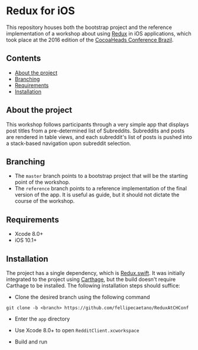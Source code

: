 # Redux for iOS

This repository houses both the bootstrap project and the reference implementation of a workshop about using [Redux](http://reduxjs.org) in iOS applications, which took place at the 2016 edition of the [CocoaHeads Conference Brazil](http://cocoaheadsconference.com.br).

## Contents

- [About the project](#about-the-project)
- [Branching](#branching)
- [Requirements](#requirements)
- [Installation](#installation)

## About the project

This workshop follows participants through a very simple app that displays post titles from a pre-determined list of Subreddits. Subreddits and posts are rendered in table views, and each subreddit's list of posts is pushed into a stack-based navigation upon subreddit selection.

## Branching

- The `master` branch points to a bootstrap project that will be the starting point of the workshop.
- The `reference` branch points to a reference implementation of the final version of the app. It is useful as guide, but it should not dictate the course of the workshop.

## Requirements

- Xcode 8.0+
- iOS 10.1+

## Installation

The project has a single dependency, which is [Redux.swift](https://github.com/fellipecaetano/Redux.swift). It was initially integrated to the project using [Carthage](https://github.com/Carthage/Carthage), but the build doesn't require Carthage to be installed. The following installation steps should suffice:

- Clone the desired branch using the following command
```shell
git clone -b <branch> https://github.com/fellipecaetano/ReduxAtCHConf
```

- Enter the `app` directory

- Use Xcode 8.0+ to open `RedditClient.xcworkspace`

- Build and run
